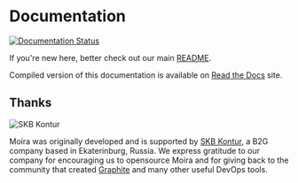 # Documentation

[![Documentation Status](https://readthedocs.org/projects/moira/badge/?version=latest)](http://moira.readthedocs.org/en/latest/?badge=latest)

If you're new here, better check out our main [README](https://github.com/moira-alert/moira/blob/master/README.md).

Compiled version of this documentation is available on [Read the Docs](https://moira.readthedocs.io) site.

## Thanks

![SKB Kontur](https://kontur.ru/theme/ver-1652188951/common/images/logo_english.png)

Moira was originally developed and is supported by [SKB Kontur](https://kontur.ru/eng/about), a B2G company based in Ekaterinburg, Russia. We express gratitude to our company for encouraging us to opensource Moira and for giving back to the community that created [Graphite](https://graphite.readthedocs.io) and many other useful DevOps tools.

